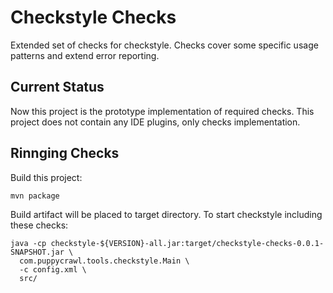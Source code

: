 # Checkstyle Checks

Extended set of checks for checkstyle. Checks cover some specific usage patterns and extend error reporting.

## Current Status

Now this project is the prototype implementation of required checks. This project does not contain any IDE plugins,
only checks implementation.
 
## Rinnging Checks 
 
Build this project: 

```shell
mvn package
```

Build artifact will be placed to target directory. To start checkstyle including these checks:

```shell
java -cp checkstyle-${VERSION}-all.jar:target/checkstyle-checks-0.0.1-SNAPSHOT.jar \
  com.puppycrawl.tools.checkstyle.Main \
  -c config.xml \
  src/
```

